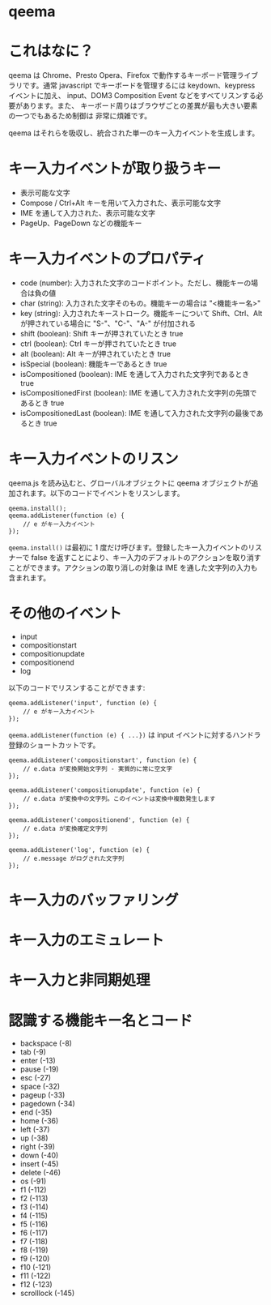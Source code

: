 qeema
==========

# これはなに？

qeema は Chrome、Presto Opera、Firefox で動作するキーボード管理ライブラリです。通常 javascript でキーボードを管理するには keydown、keypress イベントに加え、 input、DOM3 Composition Event などをすべてリスンする必要があります。また、 キーボード周りはブラウザごとの差異が最も大きい要素の一つでもあるため制御は 非常に煩雑です。

qeema はそれらを吸収し、統合された単一のキー入力イベントを生成します。



# キー入力イベントが取り扱うキー

* 表示可能な文字
* Compose / Ctrl+Alt キーを用いて入力された、表示可能な文字
* IME を通して入力された、表示可能な文字
* PageUp、PageDown などの機能キー



# キー入力イベントのプロパティ

* code (number): 入力された文字のコードポイント。ただし、機能キーの場合は負の値
* char (string): 入力された文字そのもの。機能キーの場合は "<機能キー名>"
* key (string): 入力されたキーストローク。機能キーについて Shift、Ctrl、Alt が押されている場合に "S-"、"C-"、"A-" が付加される
* shift (boolean): Shift キーが押されていたとき true
* ctrl (boolean): Ctrl キーが押されていたとき true
* alt (boolean): Alt キーが押されていたとき true
* isSpecial (boolean): 機能キーであるとき true
* isCompositioned (boolean): IME を通して入力された文字列であるとき true
* isCompositionedFirst (boolean): IME を通して入力された文字列の先頭であるとき true
* isCompositionedLast (boolean): IME を通して入力された文字列の最後であるとき true



# キー入力イベントのリスン

qeema.js を読み込むと、グローバルオブジェクトに qeema オブジェクトが追加されます。以下のコードでイベントをリスンします。

```
qeema.install();
qeema.addListener(function (e) {
    // e がキー入力イベント
});
```

`qeema.install()` は最初に 1 度だけ呼びます。登録したキー入力イベントのリスナーで false を返すことにより、キー入力のデフォルトのアクションを取り消すことができます。アクションの取り消しの対象は IME を通した文字列の入力も含まれます。



# その他のイベント

* input
* compositionstart
* compositionupdate
* compositionend
* log

以下のコードでリスンすることができます:

```
qeema.addListener('input', function (e) {
	// e がキー入力イベント
});
```
`qeema.addListener(function (e) { ...})` は input イベントに対するハンドラ登録のショートカットです。

```
qeema.addListener('compositionstart', function (e) {
	// e.data が変換開始文字列 - 実質的に常に空文字
});
```

```
qeema.addListener('compositionupdate', function (e) {
	// e.data が変換中の文字列。このイベントは変換中複数発生します
});
```

```
qeema.addListener('compositionend', function (e) {
	// e.data が変換確定文字列
});
```

```
qeema.addListener('log', function (e) {
	// e.message がログされた文字列
});
```



# キー入力のバッファリング

# キー入力のエミュレート

# キー入力と非同期処理

# 認識する機能キー名とコード

* backspace (-8)
* tab (-9)
* enter (-13)
* pause (-19)
* esc (-27)
* space (-32)
* pageup (-33)
* pagedown (-34)
* end (-35)
* home (-36)
* left (-37)
* up (-38)
* right (-39)
* down (-40)
* insert (-45)
* delete (-46)
* os (-91)
* f1 (-112)
* f2 (-113)
* f3 (-114)
* f4 (-115)
* f5 (-116)
* f6 (-117)
* f7 (-118)
* f8 (-119)
* f9 (-120)
* f10 (-121)
* f11 (-122)
* f12 (-123)
* scrolllock (-145)
